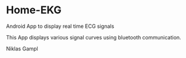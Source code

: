 # Home-EKG
Android App to display real time ECG signals

This App displays various signal curves using bluetooth communication.

Niklas Gampl
